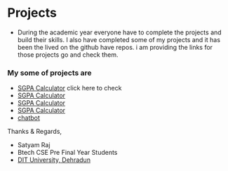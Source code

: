 # Projects
- During the academic year everyone have to complete the projects and build their skills. I also have completed some of my projects and it has been the lived on the github have repos. i am providing the links for those projects go and check them.

### My some of projects are
- <a href="https://stymrj.github.io/projects/sgpa/"> SGPA Calculator</a> click here to check 
- <a href="https://stymrj.github.io/projects/sgpa/"> SGPA Calculator</a>
- <a href="https://stymrj.github.io/projects/sgpa/"> SGPA Calculator</a>
- <a href="https://stymrj.github.io/projects/sgpa/"> SGPA Calculator</a>
- <a href="https://stymrj.github.io/satyam/"> chatbot</a>


Thanks & Regards,
- Satyam Raj
- Btech CSE Pre Final Year Students
- <a href="https://dituniversity.edu.in"> DIT University, Dehradun</a>
